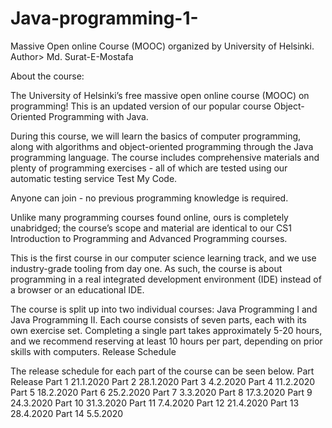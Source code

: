 # Java-programming-1-
Massive Open online Course (MOOC) organized by University of Helsinki.
Author> Md. Surat-E-Mostafa


About the course:

The University of Helsinki’s free massive open online course (MOOC) on programming! This is an updated version of our popular course Object-Oriented Programming with Java.

During this course, we will learn the basics of computer programming, along with algorithms and object-oriented programming through the Java programming language. 
The course includes comprehensive materials and plenty of programming exercises - all of which are tested using our automatic testing service Test My Code.

Anyone can join - no previous programming knowledge is required.

Unlike many programming courses found online, ours is completely unabridged; the course’s scope and material are identical to our CS1 Introduction to Programming and Advanced Programming courses.

This is the first course in our computer science learning track, and we use industry-grade tooling from day one. 
As such, the course is about programming in a real integrated development environment (IDE) instead of a browser or an educational IDE.



The course is split up into two individual courses: Java Programming I and Java Programming II. Each course consists of seven parts, each with its own exercise set. Completing a single part takes approximately 5-20 hours, and we recommend reserving at least 10 hours per part, depending on prior skills with computers.
Release Schedule

The release schedule for each part of the course can be seen below.
Part 	Release
Part 1 	21.1.2020
Part 2 	28.1.2020
Part 3 	4.2.2020
Part 4 	11.2.2020
Part 5 	18.2.2020
Part 6 	25.2.2020
Part 7 	3.3.2020
Part 8 	17.3.2020
Part 9 	24.3.2020
Part 10 	31.3.2020
Part 11 	7.4.2020
Part 12 	21.4.2020
Part 13 	28.4.2020
Part 14 	5.5.2020


